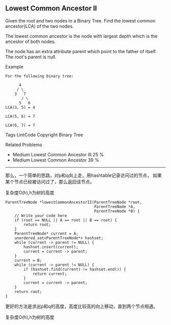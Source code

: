 ## Lowest Common Ancestor II  ##

Given the root and two nodes in a Binary Tree. Find the lowest common ancestor(LCA) of the two nodes.

The lowest common ancestor is the node with largest depth which is the ancestor of both nodes.

The node has an extra attribute parent which point to the father of itself. The root's parent is null.

Example

	For the following binary tree:
	
		  4
		 / \
		3   7
		   / \
		  5   6
	LCA(3, 5) = 4
	
	LCA(5, 6) = 7
	
	LCA(6, 7) = 7

Tags 
LintCode Copyright Binary Tree

Related Problems 

- Medium Lowest Common Ancestor III 25 %
- Medium Lowest Common Ancestor 39 %

----------
那么，一个简单的思路，对p和q向上走，用hashtable记录访问过的节点，
如果某个节点已经被访问过了，那么返回该节点。

复杂度O(h),h为树的高度

	ParentTreeNode *lowestCommonAncestorII(ParentTreeNode *root,
	                                       ParentTreeNode *A,
	                                       ParentTreeNode *B) {
	    // Write your code here
	    if (root == NULL || A == root || B == root) {
	        return root;
	    }
	    ParentTreeNode* current = A;
	    unordered_set<ParentTreeNode*> hashset;
	    while (current -> parent != NULL) {
	        hashset.insert(current);
	        current = current -> parent;
	    }
	    current = B;
	    while (current -> parent != NULL) {
	        if (hashset.find(current) != hashset.end()) {
	            return current;
	        }
	        current = current -> parent;
	    }
	    return root;
	}

更好的方法是求出p和q的高度，高度比较高的向上移动，直到两个节点相遇。

复杂度O(h),h为树的高度